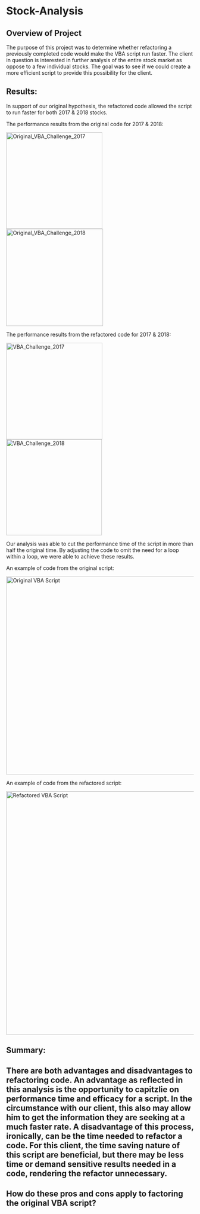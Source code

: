 # Stock-Analysis

## Overview of Project
The purpose of this project was to determine whether refactoring a previously completed code would make the VBA script run faster. The client in question is interested in further analysis of the entire stock market as oppose to a few individual stocks. The goal was  to see if we could create a more efficient script to provide this possibility for the client. 

## Results: 
  In support of our original hypothesis, the refactored code allowed the script to run faster for both 2017 & 2018 stocks. 
  
  The performance results from the original code for 2017 & 2018:
  
  <img width="258" alt="Original_VBA_Challenge_2017" src="https://user-images.githubusercontent.com/95551195/148663549-3d7914e2-1687-48fd-8b98-0eb001bc616b.png">  <img width="260" alt="Original_VBA_Challenge_2018" src="https://user-images.githubusercontent.com/95551195/148663583-5c843a79-d979-4e0c-9896-f7feefc581e5.png">

   The performance results from the refactored code for 2017 & 2018:
    
<img width="258" alt="VBA_Challenge_2017" src="https://user-images.githubusercontent.com/95551195/148663550-26605a2b-9032-4055-9025-d55c38773346.png">  <img width="257" alt="VBA_Challenge_2018" src="https://user-images.githubusercontent.com/95551195/148663587-f84bf187-f24a-4499-962f-4d60a673abfa.png">

  Our analysis was able to cut the performance time of the script in more than half the original time. By adjusting the code to omit the need for a loop within a     loop, we were able to achieve these results.
  
  An example of code from the original script:
  
  <img width="530" alt="Original VBA Script" src="https://user-images.githubusercontent.com/95551195/148663818-cd464c1d-ba99-4d45-a084-62d82bb47ad7.png">

  
  An example of code from the refactored script:
  
  <img width="651" alt="Refactored VBA Script" src="https://user-images.githubusercontent.com/95551195/148663819-9cc2b212-8216-4ae0-b7d4-504bc3634773.png">

  
  
## Summary: 

## There are both advantages and disadvantages to refactoring code. An advantage as reflected in this analysis is the opportunity to capitzlie on performance time and efficacy for a script. In the circumstance with our client, this also may allow him to get the information they are seeking at a much faster rate. A disadvantage of this process, ironically, can be the time needed to refactor a code. For this client, the time saving nature of this script are beneficial, but there may be less time or demand sensitive results needed in a code, rendering the refactor unnecessary. 

## How do these pros and cons apply to factoring the original VBA script?
